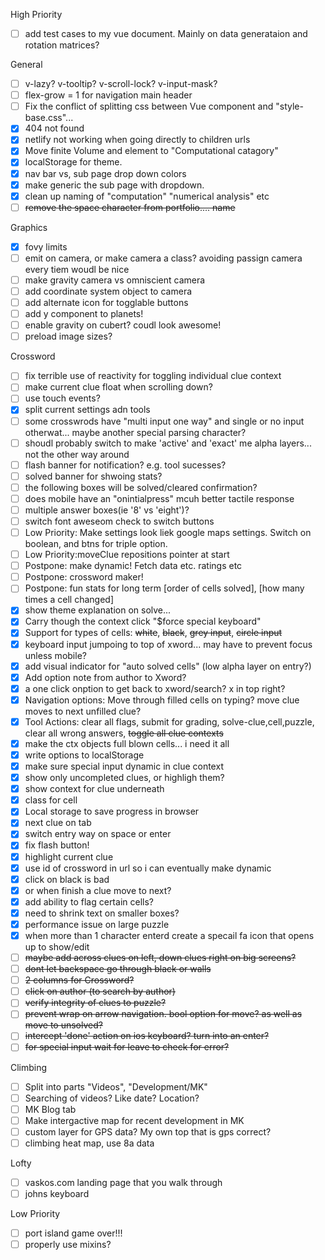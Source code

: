 High Priority

- [ ] add test cases to my vue document. Mainly on data generataion and rotation matrices?

General

- [ ] v-lazy? v-tooltip? v-scroll-lock? v-input-mask?
- [ ] flex-grow = 1 for navigation main header
- [ ] Fix the conflict of splitting css between Vue component and "style-base.css"...
- [x] 404 not found
- [x] netlify not working when going directly to children urls
- [x] Move finite Volume and element to "Computational catagory"
- [x] localStorage for theme.
- [x] nav bar vs, sub page drop down colors
- [x] make generic the sub page with dropdown.
- [x] clean up naming of "computation" "numerical analysis" etc
- [ ] ~~remove the space character from portfolio.... name~~

Graphics

- [x] fovy limits
- [ ] emit on camera, or make camera a class? avoiding passign camera every tiem woudl be nice
- [ ] make gravity camera vs omniscient camera
- [ ] add coordinate system object to camera
- [ ] add alternate icon for togglable buttons
- [ ] add y component to planets!
- [ ] enable gravity on cubert? coudl look awesome!
- [ ] preload image sizes?

Crossword

- [ ] fix terrible use of reactivity for toggling individual clue context
- [ ] make current clue float when scrolling down?
- [ ] use touch events?
- [x] split current settings adn tools
- [ ] some crosswrods have "multi input one way" and single or no input otherwat... maybe another special parsing character?
- [ ] shoudl probably switch to make 'active' and 'exact' me alpha layers... not the other way around
- [ ] flash banner for notification? e.g. tool sucesses?
- [ ] solved banner for shwoing stats?
- [ ] the following boxes will be solved/cleared confirmation?
- [ ] does mobile have an "onintialpress" mcuh better tactile response
- [ ] multiple answer boxes(ie '8' vs 'eight')?
- [ ] switch font aweseom check to switch buttons
- [ ] Low Priority: Make settings look liek google maps settings. Switch on boolean, and btns for triple option.
- [ ] Low Priority:moveClue repositions pointer at start
- [ ] Postpone: make dynamic! Fetch data etc. ratings etc
- [ ] Postpone: crossword maker!
- [ ] Postpone: fun stats for long term [order of cells solved], [how many times a cell changed]
- [x] show theme explanation on solve...
- [x] Carry though the context click "\$force special keyboard"
- [x] Support for types of cells: ~~white~~, ~~black~~, ~~grey input~~, ~~circle input~~
- [x] keyboard input jumpoing to top of xword... may have to prevent focus unless mobile?
- [x] add visual indicator for "auto solved cells" (low alpha layer on entry?)
- [x] Add option note from author to Xword?
- [x] a one click onption to get back to xword/search? x in top right?
- [x] Navigation options: Move through filled cells on typing? move clue moves to next unfilled clue?
- [x] Tool Actions: clear all flags, submit for grading, solve-clue,cell,puzzle, clear all wrong answers, ~~toggle all clue contexts~~
- [x] make the ctx objects full blown cells... i need it all
- [x] write options to localStorage
- [x] make sure special input dynamic in clue context
- [x] show only uncompleted clues, or highligh them?
- [x] show context for clue underneath
- [x] class for cell
- [x] Local storage to save progress in browser
- [x] next clue on tab
- [x] switch entry way on space or enter
- [x] fix flash button!
- [x] highlight current clue
- [x] use id of crossword in url so i can eventually make dynamic
- [x] click on black is bad
- [x] or when finish a clue move to next?
- [x] add ability to flag certain cells?
- [x] need to shrink text on smaller boxes?
- [x] performance issue on large puzzle
- [x] when more than 1 character enterd create a specail fa icon that opens up to show/edit
- [ ] ~~maybe add across clues on left, down clues right on big screens?~~
- [ ] ~~dont let backspace go through black or walls~~
- [ ] ~~2 columns for Crossword?~~
- [ ] ~~click on author (to search by author)~~
- [ ] ~~verify integrity of clues to puzzle?~~
- [ ] ~~prevent wrap on arrow navigation. bool option for move? as well as move to unsolved?~~
- [ ] ~~intercept 'done' action on ios keyboard? turn into an enter?~~
- [ ] ~~for special input wait for leave to check for error?~~

Climbing

- [ ] Split into parts "Videos", "Development/MK"
- [ ] Searching of videos? Like date? Location?
- [ ] MK Blog tab
- [ ] Make intergactive map for recent development in MK
- [ ] custom layer for GPS data? My own top that is gps correct?
- [ ] climbing heat map, use 8a data

Lofty

- [ ] vaskos.com landing page that you walk through
- [ ] johns keyboard

Low Priority

- [ ] port island game over!!!
- [ ] properly use mixins?
